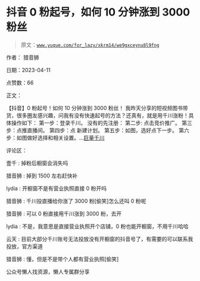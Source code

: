 # 抖音 0 粉起号，如何 10 分钟涨到 3000 粉丝

> 原文：[`www.yuque.com/for_lazy/xkrm14/we9gxceynu8l9fng`](https://www.yuque.com/for_lazy/xkrm14/we9gxceynu8l9fng)

作者： 猎音狮

日期：2023-04-11

点赞数：66

正文：

【抖音】0 粉起号！如何 10 分钟涨到 3000 粉丝！ 我昨天分享的短视频图书带货，很多圈友感兴趣，问我有没有快速起号的方法？还真有，就是用千川涨粉！具体操作如下： 第一步：登录千川。 没有的先注册： 第二步: 点击竞价推广。 第三步：点推直播间。 第四步：点 新建计划。 第五步：如图，选好点下一步。 第六步：如图做好选择和相关设置。...[巨量千川](https://qianchuan.jinritemai.com)

评论区：

壹千 : 掉粉后橱窗会消失吗

猎音狮 : 掉到 1500 左右赶快补

lydia : 开橱窗不是有营业执照直接 0 粉开吗

猎音狮 : 千川投直播给你涨了 3000 粉[偷笑]怎么还叫 0 粉呢

猎音狮 : 可以 0 粉直接用千川涨到 3000 粉，去开

lydia : 不是，我意思是直接营业执照开个店铺，0 粉也能开橱窗，不用千川哈哈

云天 : 目前大部分千川账号无法投放没有开橱窗的抖音号了，有需要的可以联系我投放，官方渠道

猎音狮 : 懂，但是不是带个人都有营业执照[偷笑]

公众号懒人找资源，懒人专属群分享

